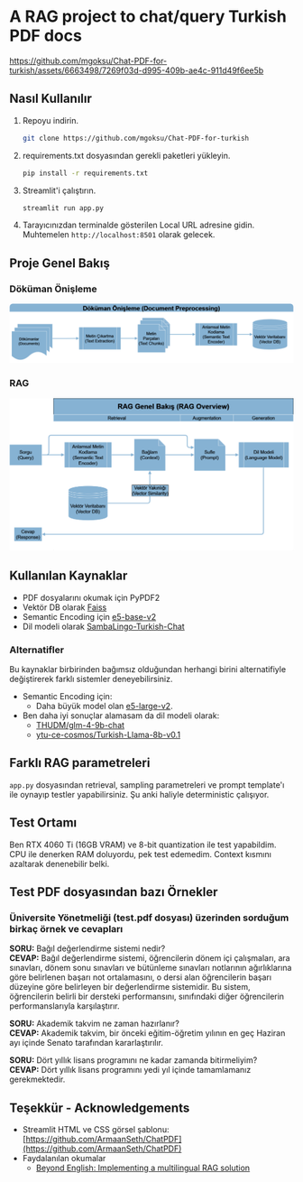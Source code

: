 # A RAG project to chat/query Turkish PDF docs 

https://github.com/mgoksu/Chat-PDF-for-turkish/assets/6663498/7269f03d-d995-409b-ae4c-911d49f6ee5b

## Nasıl Kullanılır

1. Repoyu indirin.
   ```bash
   git clone https://github.com/mgoksu/Chat-PDF-for-turkish
   ```

2. requirements.txt dosyasından gerekli paketleri yükleyin.
   ```bash
   pip install -r requirements.txt
   ```

3. Streamlit'i çalıştırın.
   ```bash
   streamlit run app.py
   ```

4. Tarayıcınızdan terminalde gösterilen Local URL adresine gidin. Muhtemelen `http://localhost:8501` olarak gelecek.

## Proje Genel Bakış
### Döküman Önişleme
![image](./rag-pdf-tr-workflow-Preproc.png)
### RAG
![image](./rag-pdf-tr-workflow-Overview.png)

## Kullanılan Kaynaklar
- PDF dosyalarını okumak için PyPDF2
- Vektör DB olarak [Faiss](https://github.com/facebookresearch/faiss)
- Semantic Encoding için [e5-base-v2](https://huggingface.co/intfloat/e5-base-v2)
- Dil modeli olarak [SambaLingo-Turkish-Chat](https://huggingface.co/sambanovasystems/SambaLingo-Turkish-Chat)

### Alternatifler
Bu kaynaklar birbirinden bağımsız olduğundan herhangi birini alternatifiyle değiştirerek farklı sistemler deneyebilirsiniz. 
- Semantic Encoding için: 
  - Daha büyük model olan [e5-large-v2](https://huggingface.co/intfloat/e5-large-v2).
- Ben daha iyi sonuçlar alamasam da dil modeli olarak:
  - [THUDM/glm-4-9b-chat](https://huggingface.co/THUDM/glm-4-9b-chat)
  - [ytu-ce-cosmos/Turkish-Llama-8b-v0.1](https://huggingface.co/ytu-ce-cosmos/Turkish-Llama-8b-v0.1)

## Farklı RAG parametreleri
`app.py` dosyasından retrieval, sampling parametreleri ve prompt template'ı ile oynayıp testler yapabilirsiniz. Şu anki haliyle deterministic çalışıyor.

## Test Ortamı
Ben RTX 4060 Ti (16GB VRAM) ve 8-bit quantization ile test yapabildim. CPU ile denerken RAM doluyordu, pek test edemedim. Context kısmını azaltarak denenebilir belki.

## Test PDF dosyasından bazı Örnekler 
### Üniversite Yönetmeliği (test.pdf dosyası) üzerinden sorduğum birkaç örnek ve cevapları
**SORU:**  Bağıl değerlendirme sistemi nedir? <br/>
**CEVAP:** Bağıl değerlendirme sistemi, öğrencilerin dönem içi çalışmaları, ara sınavları, dönem sonu sınavları ve bütünleme sınavları notlarının ağırlıklarına göre belirlenen başarı not ortalamasını, o dersi alan öğrencilerin başarı düzeyine göre belirleyen bir değerlendirme sistemidir. Bu sistem, öğrencilerin belirli bir dersteki performansını, sınıfındaki diğer öğrencilerin performanslarıyla karşılaştırır.

**SORU:**  Akademik takvim ne zaman hazırlanır? <br/>
**CEVAP:** Akademik takvim, bir önceki eğitim-öğretim yılının en geç Haziran ayı içinde Senato tarafından kararlaştırılır.

**SORU:**  Dört yıllık lisans programını ne kadar zamanda bitirmeliyim? <br/>
**CEVAP:** Dört yıllık lisans programını yedi yıl içinde tamamlamanız gerekmektedir.

## Teşekkür - Acknowledgements
- Streamlit HTML ve CSS görsel şablonu: [https://github.com/ArmaanSeth/ChatPDF](https://github.com/ArmaanSeth/ChatPDF)
- Faydalanılan okumalar
  - [Beyond English: Implementing a multilingual RAG solution](https://towardsdatascience.com/beyond-english-implementing-a-multilingual-rag-solution-12ccba0428b6)
